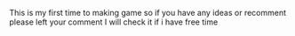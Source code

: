 This is my first time to making game so if you have any ideas or recomment please left your comment I will check it if i have free time
